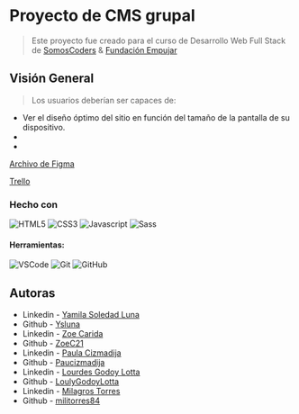 # Proyecto de CMS grupal
> Este proyecto fue creado para el curso de Desarrollo Web Full Stack de [SomosCoders](https://somoscoders.org/es) & [Fundación Empujar](https://fundacionempujar.org/)

## Visión General
> Los usuarios deberían ser capaces de:

- Ver el diseño óptimo del sitio en función del tamaño de la pantalla de su dispositivo.
- 
- 

[Archivo de Figma](https://www.figma.com/file/gY397ySAP5oGdNuEbFdSpH/CMS---Equipo-3?type=design&node-id=0-1&mode=design&t=u2Fb8Yf8vykDra65-0)

[Trello](https://trello.com/b/4FncHCwr/cms)


### Hecho con

![HTML5](https://img.shields.io/badge/-HTML5-E34F26?style=flat&logo=html5&logoColor=white)
![CSS3](https://img.shields.io/badge/-CSS3-1572B6?style=flat&logo=css3) 
![Javascript](https://img.shields.io/badge/-JavaScript-EDD222?style=flat&logo=javascript&logoColor=white)
![Sass](https://img.shields.io/badge/-Sass-C76494?style=flat&logo=sass&logoColor=white
)

#### Herramientas:
![VSCode](https://img.shields.io/badge/-VSCode-007ACC?style=flat&logo=visual-studio-code&logoColor=white)
![Git](https://img.shields.io/badge/-Git-F05032?style=flat&logo=git&logoColor=white)
![GitHub](https://img.shields.io/badge/-Github-181717?style=flat&logo=github&logoColor=white)

## Autoras

- Linkedin - [Yamila Soledad Luna](https://www.linkedin.com/in/yamila-soledad-luna-b45850282/)
- Github - [Ysluna](https://github.com/Ysluna)
- Linkedin - [Zoe Carida](https://www.linkedin.com/in/zoe-n-carida-6158b927a/)
- Github - [ZoeC21](https://github.com/ZoeC21)
- Linkedin - [Paula Cizmadija](https://www.linkedin.com/in/paulacizmadija/)
- Github - [Paucizmadija](https://github.com/Paucizmadija)
- Linkedin - [Lourdes Godoy Lotta](https://www.linkedin.com/in/lourdes-camila-godoy-lotta-0330621bb/)
- Github - [LoulyGodoyLotta](https://github.com/LoulyGodoyLotta)
- Linkedin - [Milagros Torres](https://www.linkedin.com/in/mili-torres-02918b268/)
- Github - [militorres84](https://github.com/militorres84)